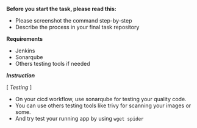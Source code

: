 **Before you start the task, please read this:**
- Please screenshot the command step-by-step
- Describe the process in your final task repository

**Requirements**
- Jenkins
- Sonarqube
- Others testing tools if needed

***Instruction***

[ *Testing* ]
- On your cicd workflow, use sonarqube for testing your quality code.
- You can use others testing tools like trivy for scanning your images or some.
- And try test your running app by using `wget spider`
